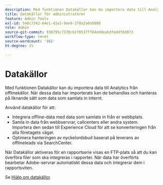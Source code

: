 ```yaml
---
description: Med funktionen Datakällor kan du importera data till Analytics från offlinekällor. När dessa data har importerats kan de behandlas och hanteras på liknande sätt som data som samlats in internt.
title: Datakällor för administratörer
feature: Admin Tools
exl-id: 540c7342-64e1-41e3-9ee9-270a2a0a5008
role: Admin
source-git-commit: 938795c7378cb1f0537ff84eddeab3feddf8d073
workflow-type: tm+mt
source-wordcount: '161'
ht-degree: 1%

---
```



# Datakällor

Med funktionen Datakällor kan du importera data till Analytics från offlinekällor. När dessa data har importerats kan de behandlas och hanteras på liknande sätt som data som samlats in internt.

Använd datakällor för att:

* Integrera offline-data med data som samlats in från er webbplats.
* Samla in data från webbservrar, callcenters eller andra system. Importera den sedan till Experience Cloud för att se konverteringen från alla företagets vägar.
* Optimera hanteringen av nyckelordsbud baserat på leverans av offlineleads via SearchCenter.

När Datakällor aktiveras för en rapportserie visas en FTP-plats så att du kan överföra filer som ska integreras i rapporter. När data har överförts bearbetar Adobe-servrar automatiskt dessa data och integrerar dem i rapportsviten.

Se [Hjälp om datakällor](https://experienceleague.adobe.com/docs/analytics/import/data-sources/datasrc-home.html?lang=sv-SE).
